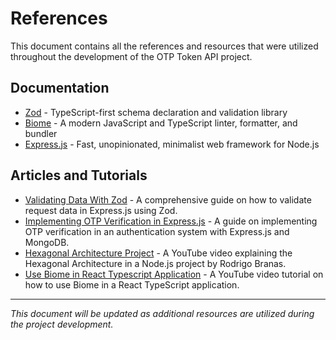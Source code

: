 # References

This document contains all the references and resources that were utilized throughout the development of the OTP Token API project.

## Documentation

- [Zod](https://zod.dev/) - TypeScript-first schema declaration and validation library
- [Biome](https://biomejs.dev/) - A modern JavaScript and TypeScript linter, formatter, and bundler
- [Express.js](https://expressjs.com/) - Fast, unopinionated, minimalist web framework for Node.js

## Articles and Tutorials

- [Validating Data With Zod](https://dev.to/osalumense/validating-request-data-in-expressjs-using-zod-a-comprehensive-guide-3a0j) - A comprehensive guide on how to validate request data in Express.js using Zod.
- [Implementing OTP Verification in Express.js](https://sandydev.medium.com/how-to-implement-otp-verification-in-authentication-system-with-express-js-and-mongodb-c4f1c1314aed) - A guide on implementing OTP verification in an authentication system with Express.js and MongoDB.
- [Hexagonal Architecture Project](https://www.youtube.com/watch?v=DWsxTJpxaOo) - A YouTube video explaining the Hexagonal Architecture in a Node.js project by Rodrigo Branas.
- [Use Biome in React Typescript Application](https://www.youtube.com/watch?v=OuJ8IxSm1DI) - A YouTube video tutorial on how to use Biome in a React TypeScript application.

---

_This document will be updated as additional resources are utilized during the project development._

